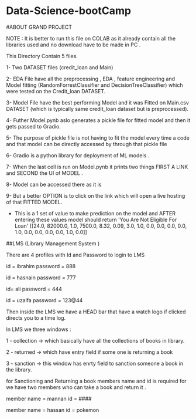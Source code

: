 # Data-Science-bootCamp


#ABOUT GRAND PROJECT


NOTE : It is better to run this file on COLAB as it already contain all the libraries used and no download have to be made in PC .


This Directory Contain 5 files.

1- Two DATASET files (credit_loan and Main)

2- EDA File have all the preprocessing , EDA , feature engineering and Model fitting (RandomForrestClassifier and DecisionTreeClassifier) which were tested on the Credit_loan DATASET.

3- Model File have the best performing Model and it was Fitted on Main.csv DATASET (which is typically same credit_loan dataset but is preprocessed).

4- Futher Model.pynb aslo generates a pickle file for fitted model and then it gets passed to Gradio.

5- The purpose of pickle file is not having to fit the model every time a code and that model can be directly accessed by through that pickle file

6- Gradio is a python library for deployment of ML models .

7- When the last cell is run on Model.pynb it prints two things FIRST A LINK and SECOND the UI of MODEL .

8- Model can be accessed there as it is 

9- But a better OPTION is to click on the link which will open a live hosting of that FITTED MODEL.
  
  
- This is a 1 set of value to make prediction on the model and AFTER entering these values model should return 'You Are Not Eligible For Loan' 
  [[24.0,
    82000.0,
    1.0,
    7500.0,
    8.32,
    0.09,
    3.0,
    1.0,
    0.0,
    0.0,
    0.0,
    0.0,
    1.0,
    0.0,
    0.0,
    0.0,
    0.0,
    1.0,
    0.0]]


##LMS (Library Management System )

There are 4 profiles with Id and Password to login to LMS

id = ibrahim
password = 888


id = hasnain
password = 777


id= ali
password = 444


id = uzaifa
password = 123@44

Then inside the LMS we have a HEAD bar that have a watch logo if clicked directs you to a time log.

In LMS we three windows :

1 - collection -> which basically have all the collections of books in library.

2 - returned  -> which have entry field if some one is returning a book

3 - sanction -> this window has enrty field to sanction someone a book in the library.

for Sanctioning and Returning a book members name and id is required for we have two members who can take a book and return it .

member name = mannan
id = ####


member name = hassan
id = pokemon








  
